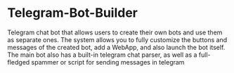 # Telegram-Bot-Builder

Telegram chat bot that allows users to create their own bots and use them as separate ones.
The system allows you to fully customize the buttons and messages of the created bot, add a WebApp, and also launch the bot itself.
The main bot also has a built-in telegram chat parser, as well as a full-fledged spammer or script for sending messages in telegram

